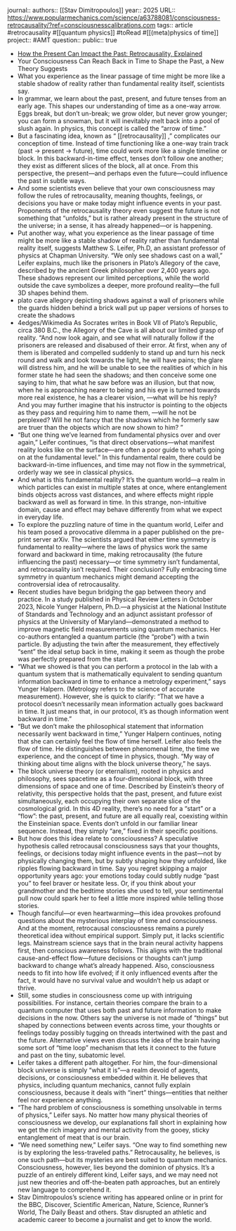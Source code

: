 journal::
authors:: [[Stav Dimitropoulos]]
year:: 2025
URL:: https://www.popularmechanics.com/science/a63788081/consciousness-retrocausality/?ref=consciousnesscalibrations.com 
tags:: article #retrocausality #[[quantum physics]] #toRead #[[(meta)physics of time]]
project:: #AMT 
question::
public:: true

- [How the Present Can Impact the Past: Retrocausality, Explained](https://www.popularmechanics.com/science/a63788081/consciousness-retrocausality/?ref=consciousnesscalibrations.com)
- Your Consciousness Can Reach Back in Time to Shape the Past, a New Theory Suggests
- What you experience as the linear passage of time might be more like a stable shadow of reality rather than fundamental reality itself, scientists say.
- In grammar, we learn about the past, present, and future tenses from an early age. This shapes our understanding of time as a one-way arrow. Eggs break, but don’t un-break; we grow older, but never grow younger; you can form a snowman, but it will inevitably melt back into a pool of slush again. In physics, this concept is called the “arrow of time.”
- But a fascinating idea, known as “ [[retrocausality]] ,” complicates our conception of time. Instead of time functioning like a one-way train track (past → present → future), time could work more like a single timeline or block. In this backward-in-time effect, tenses don’t follow one another; they exist as different slices of the block, all at once. From this perspective, the present—and perhaps even the future—could influence the past in subtle ways.
- And some scientists even believe that your own consciousness may follow the rules of retrocausality, meaning thoughts, feelings, or decisions you have or make today might influence events in your past. Proponents of the retrocausality theory even suggest the future is not something that “unfolds,” but is rather already present in the structure of the universe; in a sense, it has already happened—or is happening.
- Put another way, what you experience as the linear passage of time might be more like a stable shadow of reality rather than fundamental reality itself, suggests Matthew S. Leifer, Ph.D, an assistant professor of physics at Chapman University. “We only see shadows cast on a wall,” Leifer explains, much like the prisoners in Plato’s Allegory of the cave, described by the ancient Greek philosopher over 2,400 years ago. These shadows represent our limited perceptions, while the world outside the cave symbolizes a deeper, more profound reality—the full 3D shapes behind them.
- plato cave allegory depicting shadows against a wall of prisoners while the guards hidden behind a brick wall put up paper versions of horses to create the shadows
- 4edges/Wikimedia
  As Socrates writes in Book VII of Plato’s Republic, circa 380 B.C., the Allegory of the Cave is all about our limited grasp of reality. “And now look again, and see what will naturally follow if the prisoners are released and disabused of their error. At first, when any of them is liberated and compelled suddenly to stand up and turn his neck round and walk and look towards the light, he will have pains; the glare will distress him, and he will be unable to see the realities of which in his former state he had seen the shadows; and then conceive some one saying to him, that what he saw before was an illusion, but that now, when he is approaching nearer to being and his eye is turned towards more real existence, he has a clearer vision, —what will be his reply? And you may further imagine that his instructor is pointing to the objects as they pass and requiring him to name them, —will he not be perplexed? Will he not fancy that the shadows which he formerly saw are truer than the objects which are now shown to him? ”
- “But one thing we’ve learned from fundamental physics over and over again,” Leifer continues, “is that direct observations—what manifest reality looks like on the surface—are often a poor guide to what’s going on at the fundamental level.” In this fundamental realm, there could be backward-in-time influences, and time may not flow in the symmetrical, orderly way we see in classical physics.
- And what is this fundamental reality? It’s the quantum world—a realm in which particles can exist in multiple states at once, where entanglement binds objects across vast distances, and where effects might ripple backward as well as forward in time. In this strange, non-intuitive domain, cause and effect may behave differently from what we expect in everyday life.
- To explore the puzzling nature of time in the quantum world, Leifer and his team posed a provocative dilemma in a paper published on the pre-print server arXiv. The scientists argued that either time symmetry is fundamental to reality—where the laws of physics work the same forward and backward in time, making retrocausality (the future influencing the past) necessary—or time symmetry isn’t fundamental, and retrocausality isn’t required. Their conclusion? Fully embracing time symmetry in quantum mechanics might demand accepting the controversial idea of retrocausality.
- Recent studies have begun bridging the gap between theory and practice. In a study published in Physical Review Letters in October 2023, Nicole Yunger Halpern, Ph.D.—a physicist at the National Institute of Standards and Technology and an adjunct assistant professor of physics at the University of Maryland—demonstrated a method to improve magnetic field measurements using quantum mechanics. Her co-authors entangled a quantum particle (the “probe”) with a twin particle. By adjusting the twin after the measurement, they effectively “sent” the ideal setup back in time, making it seem as though the probe was perfectly prepared from the start.
- “What we showed is that you can perform a protocol in the lab with a quantum system that is mathematically equivalent to sending quantum information backward in time to enhance a metrology experiment,” says Yunger Halpern. (Metrology refers to the science of accurate measurement). However, she is quick to clarify: “That we have a protocol doesn’t necessarily mean information actually goes backward in time. It just means that, in our protocol, it’s as though information went backward in time.”
- “But we don’t make the philosophical statement that information necessarily went backward in time,” Yunger Halpern continues, noting that she can certainly feel the flow of time herself. Leifer also feels the flow of time. He distinguishes between phenomenal time, the time we experience, and the concept of time in physics, though. “My way of thinking about time aligns with the block universe theory,” he says.
- The block universe theory (or eternalism), rooted in physics and philosophy, sees spacetime as a four-dimensional block, with three dimensions of space and one of time. Described by Einstein’s theory of relativity, this perspective holds that the past, present, and future exist simultaneously, each occupying their own separate slice of the cosmological grid. In this 4D reality, there’s no need for a “start” or a “flow”: the past, present, and future are all equally real, coexisting within the Einsteinian space. Events don’t unfold in our familiar linear sequence. Instead, they simply “are,” fixed in their specific positions.
- But how does this idea relate to consciousness? A speculative hypothesis called retrocausal consciousness says that your thoughts, feelings, or decisions today might influence events in the past—not by physically changing them, but by subtly shaping how they unfolded, like ripples flowing backward in time. Say you regret skipping a major opportunity years ago: your emotions today could subtly nudge “past you” to feel braver or hesitate less. Or, if you think about your grandmother and the bedtime stories she used to tell, your sentimental pull now could spark her to feel a little more inspired while telling those stories.
- Though fanciful—or even heartwarming—this idea provokes profound questions about the mysterious interplay of time and consciousness. And at the moment, retrocausal consciousness remains a purely theoretical idea without empirical support. Simply put, it lacks scientific legs. Mainstream science says that in the brain neural activity happens first, then conscious awareness follows. This aligns with the traditional cause-and-effect flow—future decisions or thoughts can’t jump backward to change what’s already happened. Also, consciousness needs to fit into how life evolved; if it only influenced events after the fact, it would have no survival value and wouldn’t help us adapt or thrive.
- Still, some studies in consciousness come up with intriguing possibilities. For instance, certain theories compare the brain to a quantum computer that uses both past and future information to make decisions in the now. Others say the universe is not made of “things” but shaped by connections between events across time, your thoughts or feelings today possibly tugging on threads intertwined with the past and the future. Alternative views even discuss the idea of the brain having some sort of “time loop” mechanism that lets it connect to the future and past on the tiny, subatomic level.
- Leifer takes a different path altogether. For him, the four-dimensional block universe is simply “what it is”—a realm devoid of agents, decisions, or consciousness embedded within it. He believes that physics, including quantum mechanics, cannot fully explain consciousness, because it deals with “inert” things—entities that neither feel nor experience anything.
- “The hard problem of consciousness is something unsolvable in terms of physics,” Leifer says. No matter how many physical theories of consciousness we develop, our explanations fall short in explaining how we get the rich imagery and mental activity from the gooey, sticky entanglement of meat that is our brain.
- “We need something new,” Leifer says. “One way to find something new is by exploring the less-traveled paths.” Retrocausality, he believes, is one such path—but its mysteries are best suited to quantum mechanics. Consciousness, however, lies beyond the dominion of physics. It’s a puzzle of an entirely different kind, Leifer says, and we may need not just new theories and off-the-beaten path approaches, but an entirely new language to comprehend it.
- Stav Dimitropoulos’s science writing has appeared online or in print for the BBC, Discover, Scientific American, Nature, Science, Runner’s World, The Daily Beast and others. Stav disrupted an athletic and academic career to become a journalist and get to know the world.